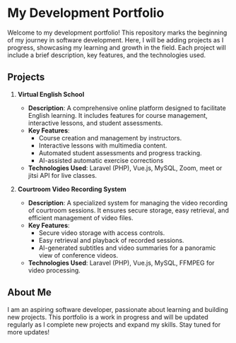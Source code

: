 # My Development Portfolio

Welcome to my development portfolio! This repository marks the beginning of my journey in software development. Here, I will be adding projects as I progress, showcasing my learning and growth in the field. Each project will include a brief description, key features, and the technologies used.

## Projects

1. **Virtual English School**
   - **Description**: A comprehensive online platform designed to facilitate English learning. It includes features for course management, interactive lessons, and student assessments.
   - **Key Features**:
     - Course creation and management by instructors.
     - Interactive lessons with multimedia content.
     - Automated student assessments and progress tracking.
     - AI-assisted automatic exercise corrections
   - **Technologies Used**: Laravel (PHP), Vue.js, MySQL, Zoom, meet or jitsi API for live classes.

2. **Courtroom Video Recording System**
   - **Description**: A specialized system for managing the video recording of courtroom sessions. It ensures secure storage, easy retrieval, and efficient management of video files.
   - **Key Features**:
     - Secure video storage with access controls.
     - Easy retrieval and playback of recorded sessions.
     - AI-generated subtitles and video summaries for a panoramic view of conference videos.
   - **Technologies Used**: Laravel (PHP), Vue.js, MySQL, FFMPEG for video processing.

## About Me

I am an aspiring software developer, passionate about learning and building new projects. This portfolio is a work in progress and will be updated regularly as I complete new projects and expand my skills. Stay tuned for more updates!
